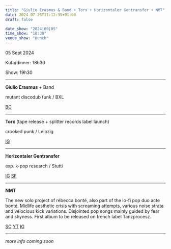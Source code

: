 ```yaml
---
title: "Giulio Erasmus & Band + Torx + Horizontaler Gentransfer + NMT"
date: 2024-07-25T11:12:35+01:00
draft: false

date_show: "2024|09|05"
time_show: "18:30"
venue_show: "Hunch"
---
```


05 Sept 2024

Küfa/dinner: 18h30

Show: 19h30

---

**Giulio Erasmus** + Band

mutant discodub funk / BXL

[BC](https://ubac.bandcamp.com/album/second-attempt)

---

**Torx** (tape release + splitter records label launch)

crooked punk / Leipzig

[IG](https://www.instagram.com/torxtorxtorx/)

---

**Horizontaler Gentransfer**

exp. k-pop research / Stutti

[IG](https://www.instagram.com/horizontalergentransfer/)
[SF](https://open.spotify.com/intl-de/artist/6ldHdQzBvIxnxMLcUZ8CEB)

---

**NMT**

The new solo project of rébecca bonté, also part of the lo-fi pop duo acte bonté.
Midlife aesthetic crisis with screaming attempts, various noise strata and velocious kick variations. Disjointed pop songs mainly guided by fear and shyness. First album to be released on french label Tanzprocesz.

[SC](https://soundcloud.com/nmt-431716801)
[YT](www.youtube.com/watch?v=4Y9VtLVLZsU)
[IG](https://www.instagram.com/rebecca.bonte/)

---

_more info coming soon_

<!-- ![Giulio Erasmus & Band + Torx + Horizontaler Gentransfer + NMT](../../posters/2024-09-05.jpg)
poster by [I.L.L.O.](https://ubac.bandcamp.com/album/10-ill-songs)
-->
